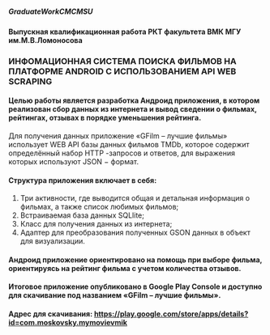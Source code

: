 ##### GraduateWorkCMCMSU


#### Выпускная квалификационная работа РКТ факультета ВМК МГУ им.М.В.Ломоносова


### ИНФОМАЦИОННАЯ СИСТЕМА ПОИСКА ФИЛЬМОВ НА ПЛАТФОРМЕ ANDROID С ИСПОЛЬЗОВАНИЕМ API WEB SCRAPING


#### Целью работы является разработка Андроид приложения, в котором реализован сбор данных из интернета и вывод сведении о фильмах, рейтингах, отзывах в порядке уменьшения рейтинга.  

Для получения данных приложение «GFilm – лучшие фильмы»  использует WEB API базы данных фильмов TMDb, которое содержит определённый набор HTTP -запросов и ответов, для выражения которых используют JSON − формат. 

#### Структура приложения включает в себя:

1.	Три активности, где выводится общая и детальная информация о фильмах, а также список любимых фильмов;
2.	Встраиваемая база данных SQLlite;
3.	Класс для получения данных из интернета;
4.	Адаптер для преобразования полученных GSON данных в объект для визуализации.

#### Андроид приложение ориентировано на помощь при выборе фильма, ориентируясь на рейтинг фильма с учетом количества отзывов.

#### Итоговое приложение опубликовано в Google Play Console и доступно для скачивание под названием «GFilm – лучшие фильмы».

#### Адрес для скачивания: https://play.google.com/store/apps/details?id=com.moskovsky.mymovievmik
